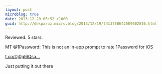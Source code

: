 ```yaml
---
layout: post
microblog: true
date: 2013-12-20 05:52 +1000
guid: http://desparoz.micro.blog/2013/12/19/t413758642509602816.html
---
```

Reviewed. 5 stars.

MT @1Password: This is not an in-app prompt to rate 1Password for iOS

[t.co/Dj0gI6Qsa...](http://t.co/Dj0gI6Qsa2)

Just putting it out there
